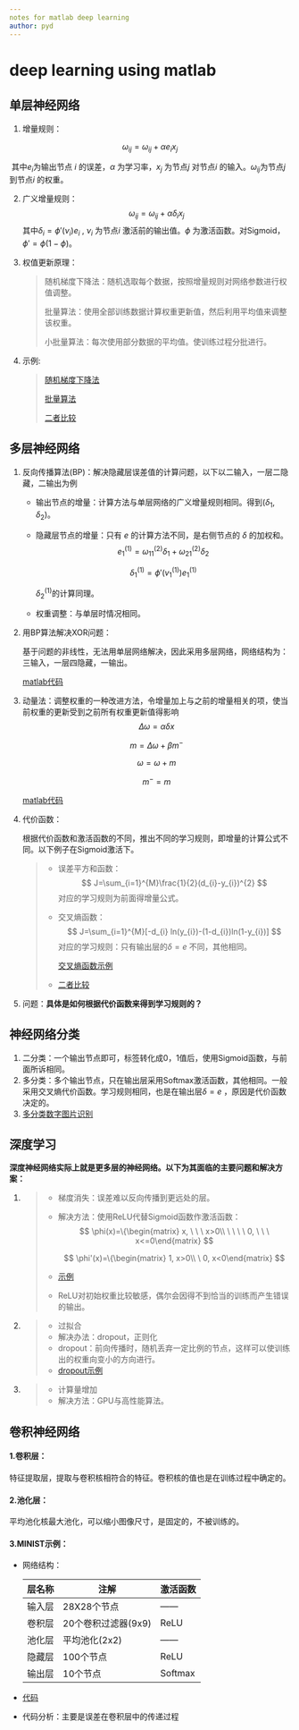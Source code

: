 ```yaml
---
notes for matlab deep learning
author: pyd
---
```


# deep learning using matlab

## 单层神经网络

1. 增量规则：

$$
\omega_{ij}=\omega_{ij}+\alpha e_{i} x_{j}
$$

​    其中$e_{i}​$ 为输出节点 $i​$ 的误差，$\alpha​$ 为学习率，$x_{j}​$ 为节点$j​$ 对节点$i​$ 的输入。$\omega_{ij}​$ 为节点$j​$ 到节点$i​$ 的权重。

2. 广义增量规则：
   $$
   \omega_{ij}=\omega_{ij}+\alpha \delta_{i} x_{j}
   $$
   其中$\delta_{i} = \phi' ( \nu_{i} ) e_{i}$ ,    $\nu_{i}$ 为节点$i$ 激活前的输出值。$\phi$ 为激活函数。对Sigmoid，$\phi'=\phi(1-\phi)$。

3. 权值更新原理：

   > 随机梯度下降法：随机选取每个数据，按照增量规则对网络参数进行权值调整。
   >
   > 批量算法：使用全部训练数据计算权重更新值，然后利用平均值来调整该权重。
   >
   > 小批量算法：每次使用部分数据的平均值。使训练过程分批进行。

4. 示例:

   > [随机梯度下降法](./mySGD.m "matlab文件")
   >
   > [批量算法](./myBatch.m  "matlab文件")
   >
   > [二者比较](./SGD_BATCH.m "matlab文件")

## 多层神经网络

1. 反向传播算法(BP)：解决隐藏层误差值的计算问题，以下以二输入，一层二隐藏，二输出为例

   * 输出节点的增量：计算方法与单层网络的广义增量规则相同。得到($\delta_{1},\delta_{2}$)。

   * 隐藏层节点的增量：只有 $e$ 的计算方法不同，是右侧节点的 $\delta$ 的加权和。
     $$
     e_{1}^{(1)}=\omega_{11}^{(2)} \delta_{1}+\omega_{21}^{(2)} \delta_{2}
     $$

     $$
     \delta_{1}^{(1)}=\phi'(v_{1}^{(1)}) e_{1}^{(1)}
     $$

     $\delta_{2}^{(1)}​$ 的计算同理。

   * 权重调整：与单层时情况相同。

2. 用BP算法解决XOR问题：

   基于问题的非线性，无法用单层网络解决，因此采用多层网络，网络结构为：三输入，一层四隐藏，一输出。

   [matlab代码](.\solveXOR.m "反向传播")

3. 动量法：调整权重的一种改进方法，令增量加上与之前的增量相关的项，使当前权重的更新受到之前所有权重更新值得影响
   $$
   \Delta \omega=\alpha \delta x
   $$

   $$
   m=\Delta \omega+\beta m^{-}
   $$

   $$
   \omega=\omega+m
   $$

   $$
   m^{-}=m
   $$

   [matlab代码](./solveXORMmt.m "动量法")

4. 代价函数：

   根据代价函数和激活函数的不同，推出不同的学习规则，即增量的计算公式不同。以下例子在Sigmoid激活下。

   > * 误差平方和函数：
   >   $$
   >   J=\sum_{i=1}^{M}\frac{1}{2}(d_{i}-y_{i})^{2}
   >   $$
   >   对应的学习规则为前面得增量公式。
   >
   > * 交叉熵函数：
   >   $$
   >   J=\sum_{i=1}^{M}[-d_{i} ln(y_{i})-(1-d_{i})ln(1-y_{i})]
   >   $$
   >   对应的学习规则：只有输出层的$\delta=e$ 不同，其他相同。
   >
   >   [交叉熵函数示例](./ce_examp.m "交叉熵函数")
   >
   > * [二者比较](./ce_sse.m "误差平方和和交叉熵的比较")

5. 问题：**具体是如何根据代价函数来得到学习规则的？**

## 神经网络分类

1. 二分类：一个输出节点即可，标签转化成0，1值后，使用Sigmoid函数，与前面所诉相同。
2. 多分类：多个输出节点，只在输出层采用Softmax激活函数，其他相同。一般采用交叉熵代价函数。学习规则相同，也是在输出层$\delta=e$ ，原因是代价函数决定的。
3. [多分类数字图片识别](./Multiclass_number_indetify.m)

## 深度学习

**深度神经网络实际上就是更多层的神经网络。以下为其面临的主要问题和解决方案：**

1. > * 梯度消失：误差难以反向传播到更远处的层。
   >
   > * 解决方法：使用ReLU代替Sigmoid函数作激活函数：
   >   $$
   >   \phi(x)=\{\begin{matrix} x, \ \ \ x>0\\ \ \ \ \ 0, \ \ \ x<=0\end{matrix}
   >   $$
   >
   >   $$
   >   \phi'(x)=\{\begin{matrix} 1, x>0\\ \ 0, x<0\end{matrix}
   >   $$
   >
   > * [示例](./ReLUDeepnet.m "ReLUDeepnet")
   >
   > * ReLU对初始权重比较敏感，偶尔会因得不到恰当的训练而产生错误的输出。

2. > * 过拟合
   > * 解决办法：dropout，正则化
   > * dropout：前向传播时，随机丢弃一定比例的节点，这样可以使训练出的权重向变小的方向进行。
   > * [dropout示例](./deepnetdropout10.m)

3. > * 计算量增加
   > * 解决方法：GPU与高性能算法。

## 卷积神经网络

#### 1.卷积层：

特征提取层，提取与卷积核相符合的特征。卷积核的值也是在训练过程中确定的。

#### 2.池化层：

平均池化核最大池化，可以缩小图像尺寸，是固定的，不被训练的。

#### 3.MINIST示例：

* 网络结构：

  | 层名称 | 注解                | 激活函数 |
  | ------ | ------------------- | -------- |
  | 输入层 | 28X28个节点         | ——       |
  | 卷积层 | 20个卷积过滤器(9x9) | ReLU     |
  | 池化层 | 平均池化(2x2)       | ——       |
  | 隐藏层 | 100个节点           | ReLU     |
  | 输出层 | 10个节点            | Softmax  |

* [代码](./Mnistmatlab.m)

* 代码分析：主要是误差在卷积层中的传递过程